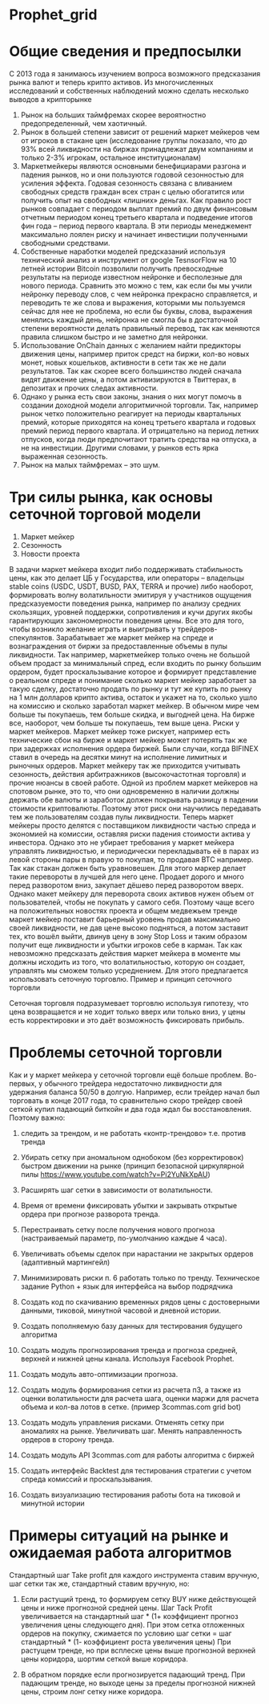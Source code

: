 # Prophet_grid
 
# Общие сведения и предпосылки

С 2013 года я занимаюсь изучением вопроса возможного предсказания рынка валют и теперь крипто активов.
Из многочисленных исследований и собственных наблюдений можно сделать несколько выводов а крипторынке
1.	Рынок на больших таймфремах скорее вероятностно предопределенный, чем хаотичный.
2.	Рынок в большей степени зависит от решений маркет мейкеров чем от игроков в стакане цен (исследование группы показало, что до 93% всей ликвидности на биржах принадлежат двум компаниям и только 2-3% игрокам, остальное институционалам) 
3.	Маркетмейкеры являются основными бенефициарами разгона и падения рынков, но и они пользуются годовой сезонностью для усиления эффекта. Годовая сезонность связана с вливанием свободных средств граждан всех стран с целью обогатится или получить опыт на свободных «лишних» деньгах. Как правило рост рынков совпадает с периодом выплат премий по двум финансовым отчетным периодом конец третьего квартала и подведение итогов фин года – период первого квартала. В эти периоды менеджемент максимально лоялен риску и начинает инвестиции полученными свободными средствами.
4.	Собственные наработки моделей предсказаний используя технический анализ и инструмент от google TesnsorFlow на 10 летней истории Bitcoin позволили получить превосходные результаты на периоде известном нейронке и бесполезные для нового периода. Сравнить это можно с тем, как если бы мы учили нейронку переводу слов, с чем нейронка прекрасно справляется, и переводить те же слова и выражения, которыми мы пользуемся сейчас для нее не проблема, но если бы буквы, слова, выражения менялись каждый день, нейронка не смогла бы в достаточной степени вероятности делать правильный перевод, так как меняются правила слишком быстро и не заметно для нейронки.
5.	Использование OnChain данных с желанием найти предикторы движения цены, например приток средст на биржи, кол-во новых монет, новых кошельков, активности в сети так же не дали результатов. Так как скорее всего большинство людей сначала видят движение цены, а потом активизируются в Твиттерах, в депозитах и прочих следах активности.
6.	Однако у рынка есть свои законы, знания о них могут помочь в создании доходной модели алгоритмичной торговли. Так, например рынок четко положительно реагирует на периоды квартальных премий, которые приходятся на конец третьего квартала и годовых премий период первого квартала. И отрицательно на период летних отпусков, когда люди предпочитают тратить средства на отпуска, а не на инвестиции. Другими словами, у рынков есть ярка выраженная сезонность.
7.	Рынок на малых таймфремах – это шум.

# Три силы рынка, как основы сеточной торговой модели
1.	Маркет мейкер
2.	Сезонность
3.	Новости проекта

В задачи маркет мейкера входит либо поддерживать стабильность цены, как это делает ЦБ у Государства, или операторы – владельцы stable coins (USDC, USDT, BUSD, PAX, TERRA и прочие) либо наоборот, формировать волну волатильности эмитируя у участников ощущения предсказуемости поведения рынка, например по анализу средних скользящих, уровней поддержки, сопротивления и кучи других якобы гарантирующих закономерности поведения цены. Все это для того, чтобы возникло желание играть и выигрывать у трейдеров- спекулянтов.
Зарабатывает же маркет мейкер на спреде и вознаграждения от биржи за предоставленные объемы в пулы ликвидности. Так например, маркетмейкер только очень не большой объем продаст за минимальный спред, если входить по рынку большим ордером, будет проскальзывание которое и формирует представление о реальном спреде и понимание сколько маркет мейкер заработает за такую сделку, достаточно продать по рынку и тут же купить по рынку на 1 млн долларов крипто актива, остаток и укажет на то, сколько ушло на комиссию и сколько заработал маркет мейкер.
В обычном мире чем больше ты покупаешь, тем больше скидка, и выгодней цена. На бирже все, наоборот, чем больше ты покупаешь, тем выше цена.
Риски у маркет мейкеров.
Маркет мейкер тоже рискует, например есть технические сбои на бирже и маркет мейкер может потерять так же при задержках исполнения ордера биржей. Были случаи, когда BIFINEX ставил в очередь на десятки минут на исполнение лимитных и рыночных ордеров.
Маркет мейкеру так же приходится учитывать сезонность, действия арбитражников (высокочастотная торговля) и прочие нюансы в своей работе. Одной из проблем маркет мейкеров на спотовом рынке, это то, что они одновременно в наличии должны держать обе валюты и заработок должен покрывать разницу в падении стоимости криптовалюты. Поэтому этот риск они научились передавать тем же пользователям создав пулы ликвидности. Теперь маркет мейкеры просто делятся с поставщиком ликвидности частью спреда и экономией на комиссии, оставляя риски падения стоимости актива у инвестора.
Однако это не убирает требования у маркет мейкера управлять ликвидностью, и периодически перекладывать её в парах из левой стороны пары в правую то покупая, то продавая BTC например. Так как стакан должен быть уравновешен.
Для этого маркер делает такие перевороты в лучшей для него цене. Продает дорого и много перед разворотом вниз, закупает дёшево перед разворотом вверх. Однако макет мейкеру для переворота своих активов нужен объем от пользователей, чтобы не покупать у самого себя. Поэтому чаще всего на положительных новостях проекта и общем медвежьем тренде маркет мейкер поставит барьерный уровень продав максимально своей ликвидности, не дав цене высоко подняться, а потом заставит тех, кто вошёл выйти, двинув цену в зону Stop Loss и таким образом получит еще ликвидности и убытки игроков себе в карман.
Так как невозможно предсказать действия маркет мейкера в моменте мы должны исходить из того, что волатильностью, которую он создает, управлять мы сможем только усреднением. Для этого предлагается использовать сеточную торговлю.
Пример и принцип сеточного торговли

Сеточная торговля подразумевает торговлю используя гипотезу, что цена возвращается и не ходит только вверх или только вниз, у цены есть корректировки и это даёт возможность фиксировать прибыль.

 

# Проблемы сеточной торговли
 
Как и у маркет мейкера у сеточной торговли ещё больше проблем.
Во-первых, у обычного трейдера недостаточно ликвидности для удержания баланса 50/50 в долгую.
Например, если трейдер начал был торговать в конце 2017 года, то сравнительно скоро трейдер своей сеткой купил падающий биткойн и два года ждал бы восстановления. Поэтому важно:
1.	следить за трендом, и не работать «контр-трендово» т.е. против тренда 
2.	Убирать сетку при аномальном однобоком (без корректировок) быстром движении на рынке (принцип безопасной циркулярной пилы https://www.youtube.com/watch?v=Pi2YuNkXpAU)
3.	Расширять шаг сетки в зависимости от волатильности.
4.	Время от времени фиксировать убытки и закрывать открытые ордера при прогнозе разворота тренда.
5.	Перестраивать сетку после получения нового прогноза (настраиваемый параметр, по-умолчанию каждые 4 часа).
6.	Увеличивать объемы сделок при нарастании не закрытых ордеров (адаптивный мартингейл)
7.	Минимизировать риски п. 6 работать только по тренду.
Техническое задание Python + язык для интерфейса на выбор подрядчика

1.	Создать код по скачиванию временных рядов цены с достоверными данными, тиковой, минутной часовой и дневной истории.
2.	Создать пополняемую базу данных для тестирования будущего алгоритма
3.	Создать модуль прогнозирования тренда и прогноза средней, верхней и нижней цены канала. Используя Facebook Prophet.
4.	Создать модуль авто-оптимизации прогноза.
5.	Создать модуль формирования сетки из расчета п3, а также из оценки волатильности для расчета шага, оценки маржи для расчета объема и кол-ва лотов в сетке. (пример 3commas.com grid bot)
6.	Создать модуль управления рисками. Отменять сетку при аномалиях на рынке. Увеличивать шаг. Менять направленность ордеров в сторону тренда.
7.	Создать модуль API 3commas.com для работы алгоритма с биржей
8.	Создать интерфейс Backtest для тестирования стратегии с учетом спреда комиссий и проскальзывания.
9.	Создать визуализацию тестирования работы бота на тиковой и минутной истории

# Примеры ситуаций на рынке и ожидаемая работа алгоритмов

 
Стандартный шаг Take profit для каждого инструмента ставим вручную, шаг сетки так же, стандартный ставим вручную, но:
1.	Если растущий тренд, то формируем сетку BUY ниже действующей цены и ниже прогнозной средней цены. 
Шаг Tack Profit увеличивается на стандартный шаг * (1+ коэффициент прогноз увеличения цены следующего дня). При этом сетка отложенных ордеров на покупку, сжимается по условию шаг сетки = шаг стандартный * (1- коэффициент роста увеличения цены) 
При растущем тренде, но при всплеске цены выше прогнозной верхней цены коридора, шортим сеткой выше коридора. 

               
2.	В обратном порядке если прогнозируется падающий тренд. 
При падающим тренде, но выходе цены за пределы прогнозной нижней цены, строим лонг сетку ниже коридора.
